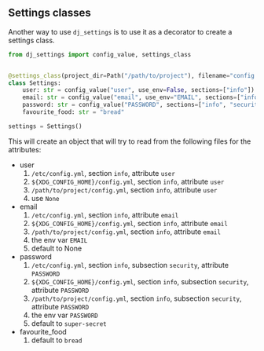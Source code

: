 ## Settings classes

Another way to use `dj_settings` is to use it as a decorator to create a settings class.

```python
from dj_settings import config_value, settings_class


@settings_class(project_dir=Path("/path/to/project"), filename="config.yml")
class Settings:
    user: str = config_value("user", use_env=False, sections=["info"])
    email: str = config_value("email", use_env="EMAIL", sections=["info"])
    password: str = config_value("PASSWORD", sections=["info", "security"], default="super-secret")
    favourite_food: str = "bread"

settings = Settings()
```

This will create an object that will try to read from the following files for the attributes:

- user
  1. `/etc/config.yml`, section `info`, attribute `user`
  2. `${XDG_CONFIG_HOME}/config.yml`, section `info`, attribute `user`
  3. `/path/to/project/config.yml`, section `info`, attribute `user`
  4. use `None`
- email
  1. `/etc/config.yml`, section `info`, attribute `email`
  2. `${XDG_CONFIG_HOME}/config.yml`, section `info`, attribute `email`
  3. `/path/to/project/config.yml`, section `info`, attribute `email`
  4. the env var `EMAIL`
  5. default to None
- password
  1. `/etc/config.yml`, section `info`, subsection `security`, attribute `PASSWORD`
  2. `${XDG_CONFIG_HOME}/config.yml`, section `info`, subsection `security`, attribute `PASSWORD`
  3. `/path/to/project/config.yml`, section `info`, subsection `security`, attribute `PASSWORD`
  4. the env var `PASSWORD`
  5. default to `super-secret`
- favourite_food
  1. default to `bread`
